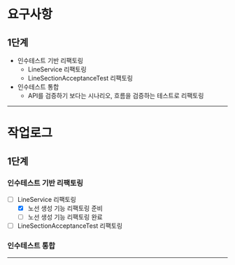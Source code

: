 # 요구사항
## 1단계
  - 인수테스트 기반 리팩토링
    - LineService 리팩토링
    - LineSectionAcceptanceTest 리팩토링
  - 인수테스트 통합
    - API를 검증하기 보다는 시나리오, 흐름을 검증하는 테스트로 리팩토링

--- 

# 작업로그
## 1단계
### 인수테스트 기반 리팩토링
  - [ ] LineService 리팩토링
    - [X] 노선 생성 기능 리팩토링 준비
    - [ ] 노선 생성 기능 리팩토링 완료
  - [ ] LineSectionAcceptanceTest 리팩토링

### 인수테스트 통합

---
